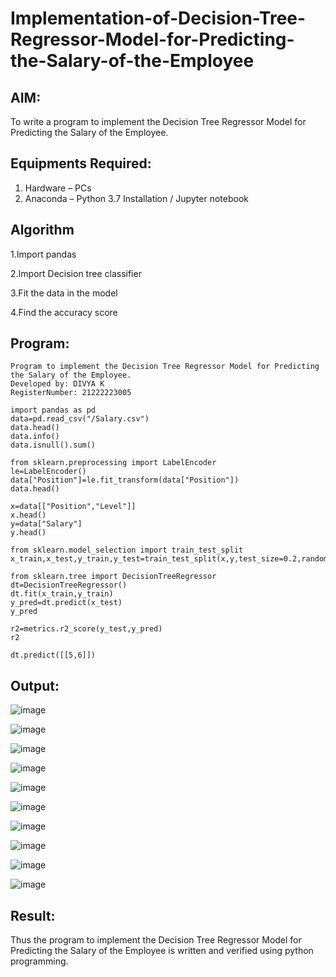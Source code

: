 # Implementation-of-Decision-Tree-Regressor-Model-for-Predicting-the-Salary-of-the-Employee

## AIM:
To write a program to implement the Decision Tree Regressor Model for Predicting the Salary of the Employee.

## Equipments Required:
1. Hardware – PCs
2. Anaconda – Python 3.7 Installation / Jupyter notebook

## Algorithm

1.Import pandas

2.Import Decision tree classifier

3.Fit the data in the model

4.Find the accuracy score


## Program:
```
Program to implement the Decision Tree Regressor Model for Predicting the Salary of the Employee.
Developed by: DIVYA K
RegisterNumber: 21222223005
```
```
import pandas as pd
data=pd.read_csv("/Salary.csv")
data.head()
data.info()
data.isnull().sum()

from sklearn.preprocessing import LabelEncoder
le=LabelEncoder()
data["Position"]=le.fit_transform(data["Position"])
data.head()

x=data[["Position","Level"]]
x.head()
y=data["Salary"]
y.head()

from sklearn.model_selection import train_test_split
x_train,x_test,y_train,y_test=train_test_split(x,y,test_size=0.2,random_state=2)

from sklearn.tree import DecisionTreeRegressor
dt=DecisionTreeRegressor()
dt.fit(x_train,y_train)
y_pred=dt.predict(x_test)
y_pred

r2=metrics.r2_score(y_test,y_pred)
r2

dt.predict([[5,6]])
```

## Output:
![image](https://github.com/user-attachments/assets/a236d224-1edd-44f7-8bb7-174b5f9872d9)

![image](https://github.com/user-attachments/assets/94b59e82-6e8a-4c77-91d9-84c22e78c402)


![image](https://github.com/user-attachments/assets/9e689915-81dc-471b-bfb2-a3b8cf7807db)

![image](https://github.com/user-attachments/assets/b523ec58-5652-4465-a99f-e5215fc3895f)

![image](https://github.com/user-attachments/assets/61e73442-6f1c-486b-b8bd-12c8a87a8679)

![image](https://github.com/user-attachments/assets/ebb7dd36-224a-4864-a353-af213a024366)

![image](https://github.com/user-attachments/assets/c982ed7a-883f-4c24-a024-4ec80728aa8f)


![image](https://github.com/user-attachments/assets/ee1325a0-ffc8-4c86-8d2d-baf447081359)

![image](https://github.com/user-attachments/assets/d1e27212-2e4e-4afb-9ad2-c4dd0ceed108)


![image](https://github.com/user-attachments/assets/efb69d7d-962e-4a66-8d40-b9043f95164e)

## Result:
Thus the program to implement the Decision Tree Regressor Model for Predicting the Salary of the Employee is written and verified using python programming.
